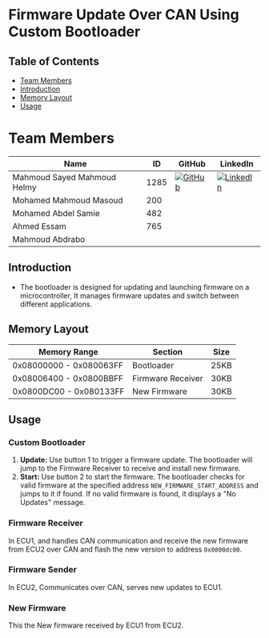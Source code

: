 # Firmware Update Over CAN Using Custom Bootloader

## Table of Contents
- [Team Members](#team-members)
- [Introduction](#introduction)
- [Memory Layout](#memory-layout)
- [Usage](#usage)


# Team Members


| Name                         | ID    | GitHub                                                                                     | LinkedIn                                                                                      |
|------------------------------|-------|--------------------------------------------------------------------------------------------|-----------------------------------------------------------------------------------------------|
| Mahmoud Sayed Mahmoud Helmy  | 1285  | [![GitHub](https://img.shields.io/badge/github-%23121011.svg?style=flat&logo=github&logoColor=white)](https://github.com/mahmoudhelmyy)  | [![LinkedIn](https://img.shields.io/badge/linkedin-%230077B5.svg?style=flat&logo=linkedin&logoColor=white)](linkedin.com/in/mahmoudhelmyy)  |
| Mohamed Mahmoud Masoud       | 200   |                                                                                            |                                                                                               |
| Mohamed Abdel Samie          | 482   |                                                                                            |                                                                                               |
| Ahmed Essam                  | 765   |                                                                                            |                                                                                               |
| Mahmoud Abdrabo              |       |                                                                                            |                                                                                               |

## Introduction

- The bootloader is designed for updating and launching firmware on a microcontroller, It manages firmware updates and switch between different applications.

## Memory Layout

| **Memory Range**      | **Section**          | **Size** |
|-----------------------|----------------------|----------|
| 0x08000000 - 0x080063FF | Bootloader         | 25KB     |
| 0x08006400 - 0x0800BBFF | Firmware Receiver  | 30KB     |
| 0x0800DC00 - 0x080133FF | New Firmware       | 30KB     |

## Usage

### Custom Bootloader
1. **Update:** Use button 1 to trigger a firmware update. The bootloader will jump to the Firmware Receiver to receive and install new firmware.
2. **Start:** Use button 2 to start the firmware. The bootloader checks for valid firmware at the specified address `NEW_FIRMWARE_START_ADDRESS` and jumps to it if found. If no valid firmware is found, it displays a "No Updates" message.
### Firmware Receiver
In ECU1, and handles CAN communication and receive the new firmware from ECU2 over CAN and flash the new version to address `0x0800dc00`.
### Firmware Sender
In ECU2, Communicates over CAN, serves new updates to ECU1.
### New Firmware
This the New firmware received by ECU1 from ECU2.
